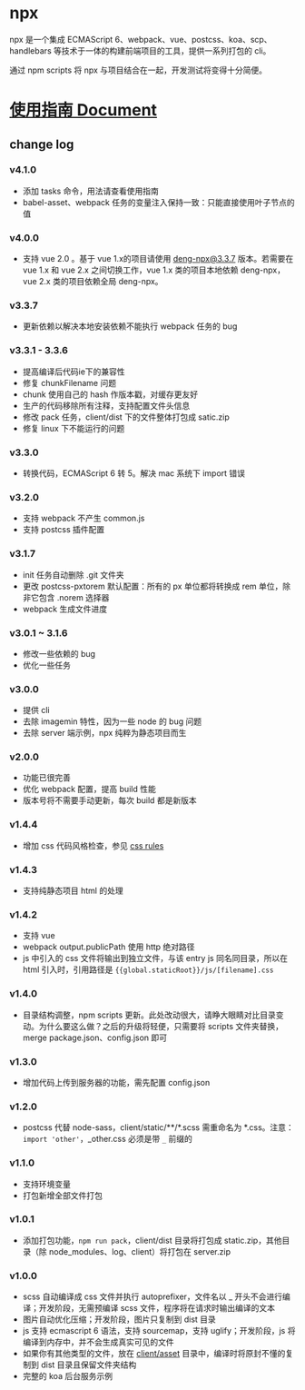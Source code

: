 # npx

npx 是一个集成 ECMAScript 6、webpack、vue、postcss、koa、scp、handlebars 等技术于一体的构建前端项目的工具，提供一系列打包的 cli。

通过 npm scripts 将 npx 与项目结合在一起，开发测试将变得十分简便。

# [使用指南 Document](https://dnxbf321.gitbooks.io/npx/content/)

## change log

### v4.1.0
- 添加 tasks 命令，用法请查看使用指南
- babel-asset、webpack 任务的变量注入保持一致：只能直接使用叶子节点的值

### v4.0.0
- 支持 vue 2.0 。基于 vue 1.x的项目请使用 deng-npx@3.3.7 版本。若需要在 vue 1.x 和 vue 2.x 之间切换工作，vue 1.x 类的项目本地依赖 deng-npx，vue 2.x 类的项目依赖全局 deng-npx。

### v3.3.7
- 更新依赖以解决本地安装依赖不能执行 webpack 任务的 bug

### v3.3.1 - 3.3.6
- 提高编译后代码ie下的兼容性
- 修复 chunkFilename 问题
- chunk 使用自己的 hash 作版本戳，对缓存更友好
- 生产的代码移除所有注释，支持配置文件头信息
- 修改 pack 任务，client/dist 下的文件整体打包成 satic.zip
- 修复 linux 下不能运行的问题

### v3.3.0
- 转换代码，ECMAScript 6 转 5。解决 mac 系统下 import 错误

### v3.2.0
- 支持 webpack 不产生 common.js
- 支持 postcss 插件配置

### v3.1.7
- init 任务自动删除 .git 文件夹
- 更改 postcss-pxtorem 默认配置：所有的 px 单位都将转换成 rem 单位，除非它包含 .norem 选择器
- webpack 生成文件进度

### v3.0.1 ~ 3.1.6
- 修改一些依赖的 bug
- 优化一些任务

### v3.0.0
- 提供 cli
- 去除 imagemin 特性，因为一些 node 的 bug 问题
- 去除 server 端示例，npx 纯粹为静态项目而生

### v2.0.0
- 功能已很完善
- 优化 webpack 配置，提高 build 性能
- 版本号将不需要手动更新，每次 build 都是新版本

### v1.4.4
- 增加 css 代码风格检查，参见 [css rules](https://github.com/stylelint/stylelint-config-standard#suggested-additions)

### v1.4.3
- 支持纯静态项目 html 的处理

### v1.4.2
- 支持 vue
- webpack output.publicPath 使用 http 绝对路径
- js 中引入的 css 文件将输出到独立文件，与该 entry js 同名同目录，所以在 html 引入时，引用路径是 `{{global.staticRoot}}/js/[filename].css`

### v1.4.0

- 目录结构调整，npm scripts 更新。此处改动很大，请睁大眼睛对比目录变动。为什么要这么做？之后的升级将轻便，只需要将 scripts 文件夹替换，merge package.json、config.json 即可

### v1.3.0

- 增加代码上传到服务器的功能，需先配置 config.json

### v1.2.0

- postcss 代替 node-sass，client/static/\*\*/\*.scss 需重命名为 \*.css。注意：`import 'other'`，_other.css 必须是带 `_` 前缀的

### v1.1.0

- 支持环境变量
- 打包新增全部文件打包

### v1.0.1

- 添加打包功能，`npm run pack`，client/dist 目录将打包成 static.zip，其他目录（除 node_modules、log、client）将打包在 server.zip

### v1.0.0

- scss 自动编译成 css 文件并执行 autoprefixer，文件名以 _ 开头不会进行编译；开发阶段，无需预编译 scss 文件，程序将在请求时输出编译的文本
- 图片自动优化压缩；开发阶段，图片只复制到 dist 目录
- js 支持 ecmascript 6 语法，支持 sourcemap，支持 uglify；开发阶段，js 将编译到内存中，并不会生成真实可见的文件
- 如果你有其他类型的文件，放在 [client/asset](https://github.com/dnxbf321/node-project-template/blob/master/client/asset) 目录中，编译时将原封不懂的复制到 dist 目录且保留文件夹结构
- 完整的 koa 后台服务示例
